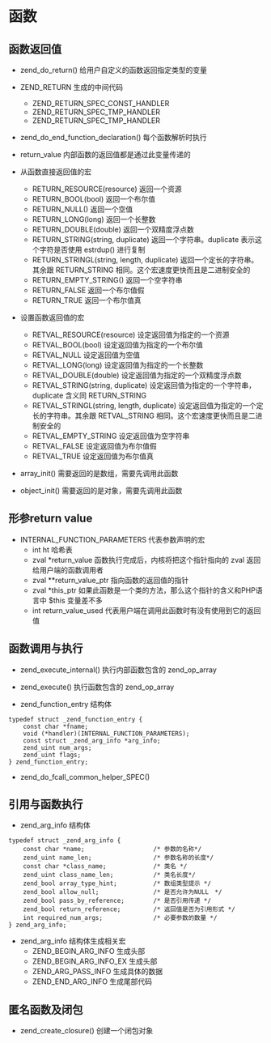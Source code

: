 函数
===

函数返回值
---

+ zend_do_return() 给用户自定义的函数返回指定类型的变量 

+ ZEND_RETURN 生成的中间代码
  + ZEND_RETURN_SPEC_CONST_HANDLER
  + ZEND_RETURN_SPEC_TMP_HANDLER
  + ZEND_RETURN_SPEC_TMP_HANDLER

+ zend_do_end_function_declaration() 每个函数解析时执行

+ return_value 内部函数的返回值都是通过此变量传递的

+ 从函数直接返回值的宏
  + RETURN_RESOURCE(resource) 返回一个资源
  + RETURN_BOOL(bool) 返回一个布尔值
  + RETURN_NULL() 返回一个空值
  + RETURN_LONG(long) 返回一个长整数
  + RETURN_DOUBLE(double) 返回一个双精度浮点数
  + RETURN_STRING(string, duplicate) 返回一个字符串。duplicate 表示这个字符是否使用 estrdup() 进行复制
  + RETURN_STRINGL(string, length, duplicate) 返回一个定长的字符串。其余跟 RETURN_STRING 相同。这个宏速度更快而且是二进制安全的
  + RETURN_EMPTY_STRING() 返回一个空字符串
  + RETURN_FALSE 返回一个布尔值假
  + RETURN_TRUE 返回一个布尔值真

+ 设置函数返回值的宏
  + RETVAL_RESOURCE(resource) 设定返回值为指定的一个资源
  + RETVAL_BOOL(bool) 设定返回值为指定的一个布尔值
  + RETVAL_NULL 设定返回值为空值
  + RETVAL_LONG(long) 设定返回值为指定的一个长整数
  + RETVAL_DOUBLE(double) 设定返回值为指定的一个双精度浮点数
  + RETVAL_STRING(string, duplicate) 设定返回值为指定的一个字符串，duplicate 含义同 RETURN_STRING
  + RETVAL_STRINGL(string, length, duplicate) 设定返回值为指定的一个定长的字符串。其余跟 RETVAL_STRING 相同。这个宏速度更快而且是二进制安全的
  + RETVAL_EMPTY_STRING 设定返回值为空字符串
  + RETVAL_FALSE 设定返回值为布尔值假
  + RETVAL_TRUE 设定返回值为布尔值真
  
+ array_init() 需要返回的是数组，需要先调用此函数

+ object_init() 需要返回的是对象，需要先调用此函数

形参return value
---

+ INTERNAL_FUNCTION_PARAMETERS 代表参数声明的宏
  + int ht 哈希表
  + zval *return_value 函数执行完成后，内核将把这个指针指向的 zval 返回给用户端的函数调用者
  + zval **return_value_ptr 指向函数的返回值的指针
  + zval *this_ptr 如果此函数是一个类的方法，那么这个指针的含义和PHP语言中 $this 变量差不多
  + int return_value_used 代表用户端在调用此函数时有没有使用到它的返回值

函数调用与执行
---

+ zend_execute_internal() 执行内部函数包含的 zend_op_array

+ zend_execute() 执行函数包含的 zend_op_array

+ zend_function_entry 结构体
```
typedef struct _zend_function_entry {
    const char *fname;
    void (*handler)(INTERNAL_FUNCTION_PARAMETERS);
    const struct _zend_arg_info *arg_info;
    zend_uint num_args;
    zend_uint flags;
} zend_function_entry;
```

+ zend_do_fcall_common_helper_SPEC() 

引用与函数执行
---

+ zend_arg_info 结构体
```
typedef struct _zend_arg_info {
    const char *name;                   /* 参数的名称*/
    zend_uint name_len;                 /* 参数名称的长度*/
    const char *class_name;             /* 类名 */
    zend_uint class_name_len;           /* 类名长度*/
    zend_bool array_type_hint;          /* 数组类型提示 */
    zend_bool allow_null;               /* 是否允许为NULL　*/
    zend_bool pass_by_reference;        /* 是否引用传递 */
    zend_bool return_reference;         /* 返回值是否为引用形式 */ 
    int required_num_args;              /* 必要参数的数量 */
} zend_arg_info;
```

+ zend_arg_info 结构体生成相关宏
  + ZEND_BEGIN_ARG_INFO 生成头部
  + ZEND_BEGIN_ARG_INFO_EX 生成头部
  + ZEND_ARG_PASS_INFO 生成具体的数据
  + ZEND_END_ARG_INFO 生成尾部代码

匿名函数及闭包
---

+ zend_create_closure() 创建一个闭包对象
